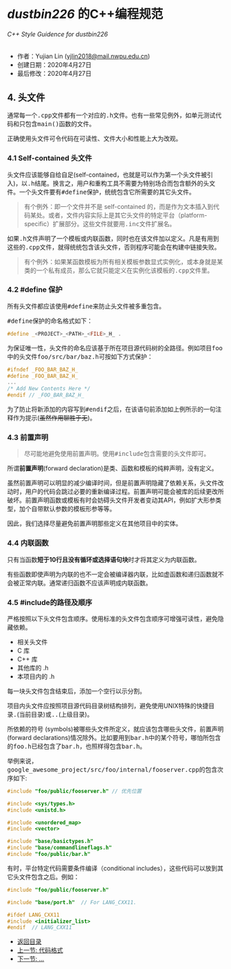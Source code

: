 # *dustbin226* 的C++编程规范
###### C++  Style Guidence for *dustbin226*

- 作者：Yujian Lin (yjlin2018@mail.nwpu.edu.cn)
- 创建日期：2020年4月27日
- 最后修改：2020年4月27日

## 4. 头文件

通常每一个<kbd>.cpp</kbd>文件都有一个对应的<kbd>.h</kbd>文件。也有一些常见例外，如单元测试代码和只包含<kbd>main()</kbd>函数的文件。

正确使用头文件可令代码在可读性、文件大小和性能上大为改观。


### 4.1 Self-contained 头文件

头文件应该能够自给自足(self-contained，也就是可以作为第一个头文件被引入)，以<kbd>.h</kbd>结尾。换言之，用户和重构工具不需要为特别场合而包含额外的头文件。一个头文件要有<kbd>#define</kbd>保护，统统包含它所需要的其它头文件。

> 有个例外：即一个文件并不是 self-contained 的，而是作为文本插入到代码某处。或者，文件内容实际上是其它头文件的特定平台（platform-specific）扩展部分。这些文件就要用<kbd>.inc</kbd>文件扩展名。

如果<kbd>.h</kbd>文件声明了一个模板或内联函数，同时也在该文件加以定义。凡是有用到这些的<kbd>.cpp</kbd>文件，就得统统包含该头文件，否则程序可能会在构建中链接失败。

> 有个例外：如果某函数模板为所有相关模板参数显式实例化，或本身就是某类的一个私有成员，那么它就只能定义在实例化该模板的<kbd>.cpp</kbd>文件里。

### 4.2 #define 保护

所有头文件都应该使用<kbd>#define</kbd>来防止头文件被多重包含。

<kbd>#define</kbd>保护的命名格式如下：

```c++
#define _<PROJECT>_<PATH>_<FILE>_H_ .
```

为保证唯一性，头文件的命名应该基于所在项目源代码树的全路径。例如项目<kbd>foo</kbd>中的头文件<kbd>foo/src/bar/baz.h</kbd>可按如下方式保护：

```c++
#ifndef _FOO_BAR_BAZ_H_
#define _FOO_BAR_BAZ_H_
...
/* Add New Contents Here */
#endif // _FOO_BAR_BAZ_H_
```

为了防止将新添加的内容写到<kbd>#endif</kbd>之后，在该语句前添加如上例所示的一句注释作为提示(<del>虽然作用聊胜于无</del>)。

### 4.3 前置声明

> 尽可能地避免使用前置声明。使用<kbd>#include</kbd>包含需要的头文件即可。

所谓**前置声明**(forward declaration)是类、函数和模板的纯粹声明，没有定义。

虽然前置声明可以明显的减少编译时间，但是前置声明隐藏了依赖关系，头文件改动时，用户的代码会跳过必要的重新编译过程。前置声明可能会被库的后续更改所破坏。前置声明函数或模板有时会妨碍头文件开发者变动其API，例如扩大形参类型，加个自带默认参数的模板形参等等。

因此，我们选择尽量避免前置声明那些定义在其他项目中的实体。

### 4.4 内联函数

只有当函数**短于10行且没有循环或选择语句块**时才将其定义为内联函数。


有些函数即使声明为内联的也不一定会被编译器内联，比如虚函数和递归函数就不会被正常内联。通常递归函数不应该声明成内联函数。

### 4.5 #include的路径及顺序

严格按照以下头文件包含顺序。使用标准的头文件包含顺序可增强可读性，避免隐藏依赖。

- 相关头文件
- C 库
- C++ 库
- 其他库的 .h
- 本项目内的 .h

每一块头文件包含结束后，添加一个空行以示分割。

项目内头文件应按照项目源代码目录树结构排列，避免使用UNIX特殊的快捷目录<kbd>.</kbd>(当前目录)或<kbd>..</kbd>(上级目录)。

所依赖的符号 (symbols)被哪些头文件所定义，就应该包含哪些头文件，前置声明 (forward declarations)情况除外。比如要用到<kbd>bar.h</kbd>中的某个符号，哪怕所包含的<kbd>foo.h</kbd>已经包含了<kbd>bar.h</kbd>，也照样得包含<kbd>bar.h</kbd>。

举例来说，<kbd>google_awesome_project/src/foo/internal/fooserver.cpp</kbd>的包含次序如下:

```c++
#include "foo/public/fooserver.h" // 优先位置

#include <sys/types.h>
#include <unistd.h>

#include <unordered_map>
#include <vector>

#include "base/basictypes.h"
#include "base/commandlineflags.h"
#include "foo/public/bar.h"
```

有时，平台特定代码需要条件编译（conditional includes），这些代码可以放到其它头文件包含之后。例如：

```c++
#include "foo/public/fooserver.h"

#include "base/port.h"  // For LANG_CXX11.

#ifdef LANG_CXX11
#include <initializer_list>
#endif  // LANG_CXX11
```

- [返回目录](./0_title.md)
- [上一节: 代码格式](./3_formatting.md)
- [下一节: ...]()